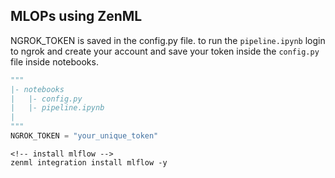 ## MLOPs using ZenML

NGROK_TOKEN is saved in the config.py file. to run the `pipeline.ipynb` login to ngrok and create your account and save your token inside the `config.py` file inside notebooks. 

```py
"""
|- notebooks 
|   |- config.py
|   |- pipeline.ipynb
|
"""
NGROK_TOKEN = "your_unique_token"
```
```
<!-- install mlflow -->
zenml integration install mlflow -y
```